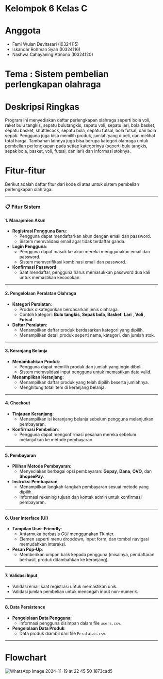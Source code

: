 # Kelompok 6 Kelas C
# Anggota 
- Fami Wulan Devitasari (I0324115)
- Iskandar Rohman Syah (I0324116)
- Nashwa Cahayaning Atmono (I0324120)

# Tema : Sistem pembelian perlengkapan olahraga

# Deskripsi Ringkas
Program ini menyediakan daftar perlengkapan olahraga seperti bola voli, raket bulu tangkis, sepatu bulutangkis, sepatu voli, sepatu lari, bola basket, sepatu basket, shuttlecock, sepatu bola, sepatu futsal, bola futsal, dan bola sepak. Pengguna juga bisa memilih produk, jumlah yang dibeli, dan melihat total harga. Tambahan lainnya juga bisa berupa kategori olahraga untuk pembelian perlengkapan pada setiap kategorinya (seperti bulu tangkis, sepak bola, basket, voli, futsal, dan lari) dan informasi stoknya.

# Fitur-fitur 
Berikut adalah daftar fitur dari kode di atas untuk sistem pembelian perlengkapan olahraga:

---

### **📋 Fitur Sistem**

#### **1. Manajemen Akun**
- **Registrasi Pengguna Baru**:
  - Pengguna dapat mendaftarkan akun dengan email dan password.
  - Sistem memvalidasi email agar tidak terdaftar ganda.
- **Login Pengguna**:
  - Pengguna dapat masuk ke akun mereka menggunakan email dan password.
  - Sistem memverifikasi kombinasi email dan password.
- **Konfirmasi Password**:
  - Saat mendaftar, pengguna harus memasukkan password dua kali untuk memastikan kecocokan.

---

#### **2. Pengelolaan Peralatan Olahraga**
- **Kategori Peralatan**:
  - Produk dikategorikan berdasarkan jenis olahraga.
  - Contoh kategori: **Bulu tangkis**, **Sepak bola**, **Basket**, **Lari** , **Voli** , **Futsal** .
- **Daftar Peralatan**:
  - Menampilkan daftar produk berdasarkan kategori yang dipilih.
  - Menampilkan detail produk seperti nama, kategori, dan jumlah stok.

---

#### **3. Keranjang Belanja**
- **Menambahkan Produk**:
  - Pengguna dapat memilih produk dan jumlah yang ingin dibeli.
  - Sistem memvalidasi input pengguna untuk memastikan data valid.
- **Menampilkan Keranjang**:
  - Menampilkan daftar produk yang telah dipilih beserta jumlahnya.
  - Menghitung total item di keranjang belanja.

---

#### **4. Checkout**
- **Tinjauan Keranjang**:
  - Menampilkan isi keranjang belanja sebelum pengguna melanjutkan pembayaran.
- **Konfirmasi Pembelian**:
  - Pengguna dapat mengonfirmasi pesanan mereka sebelum melanjutkan ke metode pembayaran.

---

#### **5. Pembayaran**
- **Pilihan Metode Pembayaran**:
  - Menyediakan berbagai opsi pembayaran: **Gopay**, **Dana**, **OVO**, dan **ShopeePay**.
- **Instruksi Pembayaran**:
  - Menampilkan langkah-langkah pembayaran sesuai metode yang dipilih.
  - Informasi rekening tujuan dan kontak admin untuk konfirmasi pembayaran.

---

#### **6. User Interface (UI)**
- **Tampilan User-Friendly**:
  - Antarmuka berbasis *GUI* menggunakan Tkinter.
  - Elemen seperti menu dropdown, input form, dan tombol navigasi memudahkan interaksi.
- **Pesan Pop-Up**:
  - Memberikan umpan balik kepada pengguna (misalnya, pendaftaran berhasil, produk ditambahkan ke keranjang).

---

#### **7. Validasi Input**
- Validasi email saat registrasi untuk memastikan unik.
- Validasi jumlah pembelian untuk mencegah input non-numerik.

---

#### **8. Data Persistence**
- **Pengelolaan Data Pengguna**:
  - Informasi pengguna disimpan dalam file `users.csv`.
- **Pengelolaan Data Produk**:
  - Data produk diambil dari file `Peralatan.csv`.

---

# Flowchart
![WhatsApp Image 2024-11-19 at 22 45 50_1873cad5](https://github.com/user-attachments/assets/708f434a-f63f-473c-a080-32076dc01b5f)

